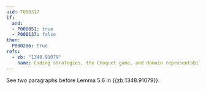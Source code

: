 ```yaml
---
uid: T000317
if:
  and:
  - P000051: true
  - P000137: false
then:
  P000206: true
refs:
  - zb: "1348.91079"
    name: Coding strategies, the Choquet game, and domain representability (L. Yengulalp)
---
```


See two paragraphs before Lemma 5.6 in {{zb:1348.91079}}.
